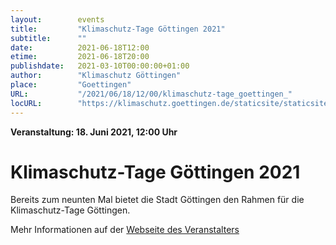 ```yaml
---
layout:        events
title:         "Klimaschutz-Tage Göttingen 2021"
subtitle:      ""
date:          2021-06-18T12:00
etime:         2021-06-18T20:00
publishdate:   2021-03-10T00:00:00+01:00
author:        "Klimaschutz Göttingen"
place:         "Goettingen"
URL:           "/2021/06/18/12/00/klimaschutz-tage_goettingen_"
locURL:        "https://klimaschutz.goettingen.de/staticsite/staticsite.php?menuid=267&topmenu=14"
---
```


**Veranstaltung: 18. Juni 2021, 12:00 Uhr**

Klimaschutz-Tage Göttingen 2021
===========

Bereits zum neunten Mal bietet die Stadt Göttingen den Rahmen für die Klimaschutz-Tage Göttingen. 


Mehr Informationen auf der [Webseite des Veranstalters](https://klimaschutz.goettingen.de/staticsite/staticsite.php?menuid=267&topmenu=14)
